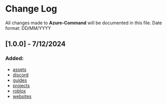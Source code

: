 # Change Log
All changes made to **Azure-Command** will be documented in this file.
Date format: DD/MM/YYYY

## [1.0.0] - 7/12/2024
### Added:
- [assets](..%2Fassets)
- [discord](..%2Fdiscord)
- [guides](..%2Fguides)
- [projects](..%2Fprojects)
- [roblox](..%2Froblox)
- [websites](..%2Fwebsites)